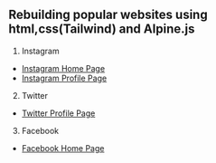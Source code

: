## Rebuilding popular websites using html,css(Tailwind) and Alpine.js

1. Instagram

- [Instagram Home Page](https://hrrarya.github.io/html-templates/Instagram/)
- [Instagram Profile Page](https://hrrarya.github.io/html-templates/Instagram/profile.html)

2. Twitter

- [Twitter Profile Page](https://hrrarya.github.io/html-templates/twitter-profile-page/)

3. Facebook

- [Facebook Home Page](https://hrrarya.github.io/html-templates/facebook-home-page/)
